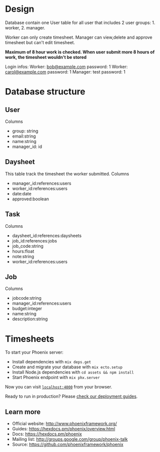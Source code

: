 # Design 
Database contain one User table for all user that includes 2 user groups: 1. worker, 2. manager. 


Worker can only create timesheet.
Manager can view,delete and approve timesheet but can't edit timesheet.

<strong>Maximum of 8 hour work is checked. When user submit more 8 hours of work, the timesheet wouldn't be stored</strong>

Login infos:
Worker: bob@example.com password: 1
Worker: carol@example.com password: 1
Manager: test password: 1

# Database structure

## User
Columns
- group: string 
- email:string 
- name:string 
- manager_id: id

## Daysheet
This table track the timesheet the worker submitted.
Columns
- manager_id:references:users
- worker_id:references:users 
- date:date 
- approved:boolean

## Task
Columns
- daysheet_id:references:daysheets
- job_id:references:jobs 
- job_code:string 
- hours:float 
- note:string 
- worker_id:references:users

## Job
Columns
- jobcode:string 
- manager_id:references:users 
- budget:integer 
- name:string 
- description:string


# Timesheets


To start your Phoenix server:

  * Install dependencies with `mix deps.get`
  * Create and migrate your database with `mix ecto.setup`
  * Install Node.js dependencies with `cd assets && npm install`
  * Start Phoenix endpoint with `mix phx.server`

Now you can visit [`localhost:4000`](http://localhost:4000) from your browser.

Ready to run in production? Please [check our deployment guides](https://hexdocs.pm/phoenix/deployment.html).

## Learn more

  * Official website: http://www.phoenixframework.org/
  * Guides: https://hexdocs.pm/phoenix/overview.html
  * Docs: https://hexdocs.pm/phoenix
  * Mailing list: http://groups.google.com/group/phoenix-talk
  * Source: https://github.com/phoenixframework/phoenix
